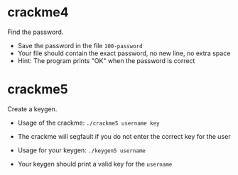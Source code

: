 # crackme4

Find the password.

- Save the password in the file `100-password`
- Your file should contain the exact password, no new line, no extra space
- Hint: The program prints "OK" when the password is correct

# crackme5

Create a keygen.

- Usage of the crackme: `./crackme5 username key`
- The crackme will segfault if you do not enter the correct key for the user

- Usage for your keygen: `./keygen5 username`
- Your keygen should print a valid key for the `username`
